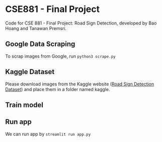 # CSE881 - Final Project

Code for CSE 881 - Final Project: Road Sign Detection, developed by Bao Hoang and Tanawan Premsri.

## Google Data Scraping
To scrap images from Google, run ```python3 scrape.py```

## Kaggle Dataset
Please download images from the Kaggle website ([Road Sign Detection Dataset](https://www.kaggle.com/datasets/andrewmvd/road-sign-detection/data)) and place them in a folder named kaggle.

## Train model

## Run app
We can run app by ```streamlit run app.py```
